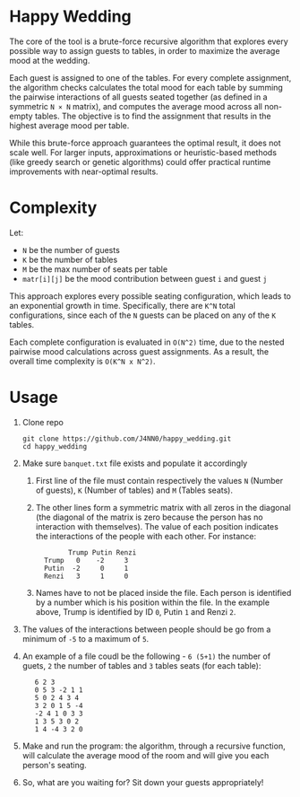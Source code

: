 # Happy Wedding

The core of the tool is a brute-force recursive algorithm that explores every possible way to assign guests to tables, in order to maximize the average mood at the wedding.

Each guest is assigned to one of the tables. For every complete assignment, the algorithm checks calculates the total mood for each table by summing the pairwise interactions of all guests seated together (as defined in a symmetric `N × N` matrix), and computes the average mood across all non-empty tables. The objective is to find the assignment that results in the highest average mood per table.

While this brute-force approach guarantees the optimal result, it does not scale well. For larger inputs, approximations or heuristic-based methods (like greedy search or genetic algorithms) could offer practical runtime improvements with near-optimal results.

# Complexity

Let:
- `N` be the number of guests
- `K` be the number of tables
- `M` be the max number of seats per table
- `matr[i][j]` be the mood contribution between guest `i` and guest `j`

This approach explores every possible seating configuration, which leads to an exponential growth in time. Specifically, there are `K^N` total configurations, since each of the `N` guests can be placed on any of the `K` tables.

Each complete configuration is evaluated in `O(N^2)` time, due to the nested pairwise mood calculations across guest assignments. As a result, the overall time complexity is `O(K^N x N^2)`.

# Usage

1. Clone repo

       git clone https://github.com/J4NN0/happy_wedding.git
       cd happy_wedding
       
2. Make sure `banquet.txt` file exists and populate it accordingly
 
   1. First line of the file must contain respectively the values `N` (Number of guests), `K` (Number of tables) and `M` (Tables seats).
   2. The other lines form a symmetric matrix with all zeros in the diagonal (the diagonal of the matrix is zero because the person has no interaction with themselves). The value of each position indicates the interactions of the people with each other. For instance:
 
                  Trump Putin Renzi
            Trump   0    -2     3
            Putin  -2     0     1
            Renzi   3     1     0
  
   3. Names have to not be placed inside the file. Each person is identified by a number which is his position within the file. In the example above, Trump is identified by ID `0`, Putin `1` and Renzi `2`.
  4. The values of the interactions between people should be go from a minimum of `-5` to a maximum of `5`.
  5. An example of a file coudl be the following - `6 (5+1)` the number of guets, `2` the number of tables and `3` tables seats (for each table):
  
            6 2 3
            0 5 3 -2 1 1
            5 0 2 4 3 4
            3 2 0 1 5 -4
            -2 4 1 0 3 3
            1 3 5 3 0 2
            1 4 -4 3 2 0

 3. Make and run the program: the algorithm, through a recursive function, will calculate the average mood of the room and will give you each person's seating. 
 4. So, what are you waiting for? Sit down your guests appropriately!
